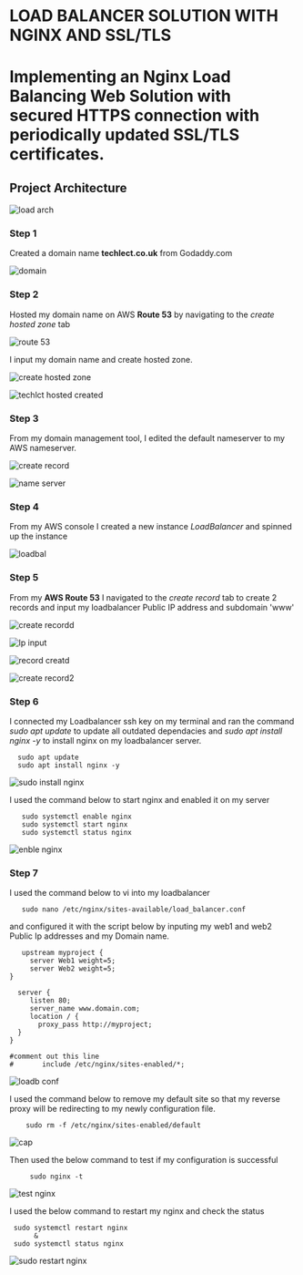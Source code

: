 # LOAD BALANCER SOLUTION WITH NGINX AND SSL/TLS

#  Implementing an Nginx Load Balancing Web Solution with secured HTTPS connection with periodically updated SSL/TLS certificates.


## Project Architecture 
![load arch](https://user-images.githubusercontent.com/79808404/188480776-ab82641a-b81d-4892-9a38-a9ccb63f2ddf.png)

### Step 1
  Created a domain name **techlect.co.uk** from Godaddy.com
 
 ![domain](https://user-images.githubusercontent.com/79808404/188496945-c62d7b62-3c12-4c47-ad5b-613894d8fde3.JPG)


### Step 2
 Hosted my domain name on AWS **Route 53** by navigating to the _create hosted zone_ tab
 
 ![route 53](https://user-images.githubusercontent.com/79808404/188502539-9bae568d-02d9-4756-a492-7b7dfd28e011.JPG)

I input my domain name and create hosted zone.
 
 ![create hosted zone](https://user-images.githubusercontent.com/79808404/188503165-62989e14-2c49-4a77-b3b0-dd4d8cca035e.JPG)

 ![techlct hosted created](https://user-images.githubusercontent.com/79808404/188503599-1492a06f-2aa2-4f6c-af5e-06cc3e6d823f.JPG)
 
 
 ### Step 3
  
   From my domain management tool, I edited the default nameserver to my AWS nameserver.
   
   ![create record](https://user-images.githubusercontent.com/79808404/188624422-0ac8fd49-3f22-47df-81fe-dcb21a11c361.JPG)

   
   ![name server](https://user-images.githubusercontent.com/79808404/188624378-35d65ed7-9cef-4b6b-83bf-c49b28a31398.JPG)
   
   
   ### Step 4
   From my AWS console I created a new instance _LoadBalancer_  and spinned up the instance
   
   ![loadbal](https://user-images.githubusercontent.com/79808404/188635431-b0bb8f46-6b7b-40ed-a8bc-b08fdd58e2ed.JPG)
   
   
   ### Step 5
   
   From my **AWS Route 53** I navigated to the _create record_ tab to create 2 records and input my loadbalancer Public IP  address and subdomain 'www'
   
   ![create recordd](https://user-images.githubusercontent.com/79808404/188641269-a14d30dd-b5a0-4a5e-8f22-e4cd0e994a38.JPG)

 
   ![Ip input](https://user-images.githubusercontent.com/79808404/188642363-a750a996-2d0b-4d0d-a7a4-a4f7dc8eccd2.JPG)
 
 
   ![record creatd](https://user-images.githubusercontent.com/79808404/188644179-16663d90-bc68-40b5-b1f1-1a1a716a4dd3.JPG)

   
   ![create record2](https://user-images.githubusercontent.com/79808404/188646140-5a7df990-5570-49e2-b110-5a9be835a054.JPG)

   
   ### Step 6
   I connected my Loadbalancer ssh key on my terminal and ran the command _sudo apt update_ to update all outdated dependacies and _sudo apt install nginx -y_ to install nginx on my loadbalancer server.
   
      sudo apt update
      sudo apt install nginx -y
   
   ![sudo install nginx](https://user-images.githubusercontent.com/79808404/188657856-07d951b5-a713-49da-8795-f64d1f204a05.JPG)

   
 I used the command below to start nginx and enabled it on my server
      
       sudo systemctl enable nginx
       sudo systemctl start nginx
       sudo systemctl status nginx
       
   ![enble nginx](https://user-images.githubusercontent.com/79808404/188659447-bee40ad5-22d5-4837-9b44-1484c10f6a5e.JPG)

  ### Step 7
   I used the command below to vi into my loadbalancer 
     
       sudo nano /etc/nginx/sites-available/load_balancer.conf
       
   and configured it with the script below by inputing my web1 and web2 Public Ip addresses and my Domain name.
   
       upstream myproject {
         server Web1 weight=5;
         server Web2 weight=5;
    }

      server {
         listen 80;
         server_name www.domain.com;
         location / {
           proxy_pass http://myproject;
      }
    }

    #comment out this line
    #       include /etc/nginx/sites-enabled/*;
        
        
   ![loadb conf](https://user-images.githubusercontent.com/79808404/188672254-272053de-a48a-4f61-a5b7-4748e4d51b7b.JPG)

   
   
   I used the command below to remove my default site so that my reverse proxy will be redirecting to my newly configuration file.
     
        sudo rm -f /etc/nginx/sites-enabled/default
        
   ![cap](https://user-images.githubusercontent.com/79808404/188675383-48d152a2-b399-4993-b219-61c0db8f750e.JPG)

   
   
   Then used the below command to test if my configuration is successful
      
         sudo nginx -t
     
   ![test nginx](https://user-images.githubusercontent.com/79808404/188684773-757421cb-f6fc-44f5-8af6-9c6927939f62.JPG)

   
   
I used the below command to restart my nginx and check the status
   
     sudo systemctl restart nginx
          &
     sudo systemctl status nginx
     
 ![sudo restart nginx](https://user-images.githubusercontent.com/79808404/188686812-d4700737-a88d-4731-b7a8-a5026a917657.JPG)
 
   
   
   
   
   
   

